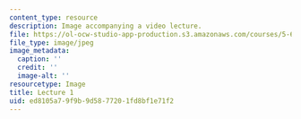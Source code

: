 ```yaml
---
content_type: resource
description: Image accompanying a video lecture.
file: https://ol-ocw-studio-app-production.s3.amazonaws.com/courses/5-60-thermodynamics-kinetics-spring-2008/ed8105a79f9b9d5877201fd8bf1e71f2_lec01_th.jpg
file_type: image/jpeg
image_metadata:
  caption: ''
  credit: ''
  image-alt: ''
resourcetype: Image
title: Lecture 1
uid: ed8105a7-9f9b-9d58-7720-1fd8bf1e71f2
---
```

